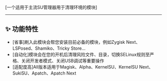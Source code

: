 


[一个适用于主流SU管理器用于清理环境的模块]



---

## ✨ 功能特性

- [省事]刷入此模块会帮您安装目前必备的模块，例如Zygisk Next、LSPosed、Shamiko、Tricky Store...
- [自动化]模块会在您的开机后清理风险文件、目录，切换SELinux规则至严格、关闭开发者模式、关闭USB调试等重要操作
- [适配度高]All版本适用于Magisk、Alpha、KernelSU、KernelSU Next、SukiSU、Apatch、Apatch Next

